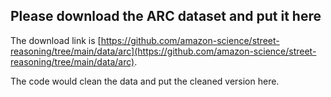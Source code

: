 ## Please download the ARC dataset and put it here

The download link is [https://github.com/amazon-science/street-reasoning/tree/main/data/arc](https://github.com/amazon-science/street-reasoning/tree/main/data/arc). 

The code would clean the data and put the cleaned version here.